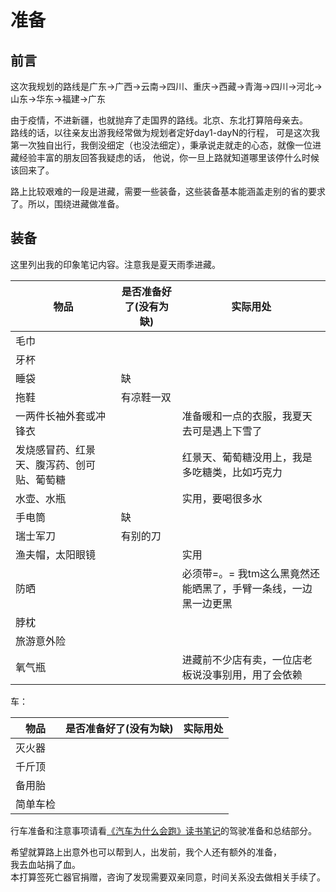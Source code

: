 # 准备

## 前言

这次我规划的路线是广东->广西->云南->四川、重庆->西藏->青海->四川->河北->山东->华东->福建->广东

由于疫情，不进新疆，也就抛弃了走国界的路线。北京、东北打算陪母亲去。  
路线的话，以往亲友出游我经常做为规划者定好day1-dayN的行程，
可是这次我第一次独自出行，我倒没细定（也没法细定），秉承说走就走的心态，就像一位进藏经验丰富的朋友回答我疑虑的话，
他说，你一旦上路就知道哪里该停什么时候该回来了。

路上比较艰难的一段是进藏，需要一些装备，这些装备基本能涵盖走别的省的要求了。所以，围绕进藏做准备。

## 装备

这里列出我的印象笔记内容。注意我是夏天雨季进藏。

| 物品 | 是否准备好了(没有为缺) | 实际用处 |
| ---- | ---- | ---- |
| 毛巾 | || 
| 牙杯 | ||
| 睡袋 | 缺 ||
| 拖鞋 | 有凉鞋一双 ||
| 一两件长袖外套或冲锋衣 | | 准备暖和一点的衣服，我夏天去可是遇上下雪了 |
| 发烧感冒药、红景天、腹泻药、创可贴、葡萄糖 |  | 红景天、葡萄糖没用上，我是多吃糖类，比如巧克力 |
| 水壶、水瓶 |  | 实用，要喝很多水 |
| 手电筒 | 缺 | |
| 瑞士军刀 | 有别的刀 | |
| 渔夫帽，太阳眼镜 | | 实用 |
| 防晒 | | 必须带=。= 我tm这么黑竟然还能晒黑了，手臂一条线，一边黑一边更黑 |
| 脖枕 | | |
| 旅游意外险 | | |
| 氧气瓶 | | 进藏前不少店有卖，一位店老板说没事别用，用了会依赖 |

车：

| 物品 | 是否准备好了(没有为缺) | 实际用处 |
| ---- | ---- | ---- |
| 灭火器 |  |  |
| 千斤顶 |  |  |
| 备用胎 |  |  |
| 简单车检 |  |  |

行车准备和注意事项请看[《汽车为什么会跑》读书笔记](car.md)的驾驶准备和总结部分。

希望就算路上出意外也可以帮到人，出发前，我个人还有额外的准备，    
我去血站捐了血。  
本打算签死亡器官捐赠，咨询了发现需要双亲同意，时间关系没去做相关手续了。



